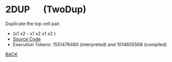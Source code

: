 # 2DUP &emsp; (TwoDup)
Duplicate the top cell pair.
* (x1 x2 - x1 x2 x1 x2 )
* [Source Code](../words/core/TwoDup.cs)
* Execution Tokens: 1551476480 (interpreted) and 1014605568 (compiled)


[BACK](builtins.md#TwoDup)
